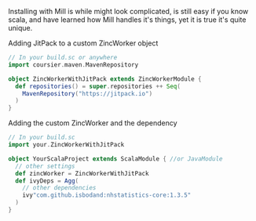 Installing with Mill is while might look complicated, is still easy if you know scala, and have learned how Mill handles
it's things, yet it is true it's quite unique.

Adding JitPack to a custom ZincWorker object
```scala
// In your build.sc or anywhere
import coursier.maven.MavenRepository

object ZincWorkerWithJitPack extends ZincWorkerModule {
  def repositories() = super.repositories ++ Seq(
    MavenRepository("https://jitpack.io")
  )
}
```

Adding the custom ZincWorker and the dependency
```scala
// In your build.sc
import your.ZincWorkerWithJitPack

object YourScalaProject extends ScalaModule { //or JavaModule
  // other settings
  def zincWorker = ZincWorkerWithJitPack
  def ivyDeps = Agg(
    // other dependencies
    ivy"com.github.isbodand:nhstatistics-core:1.3.5"
  )
}
```
